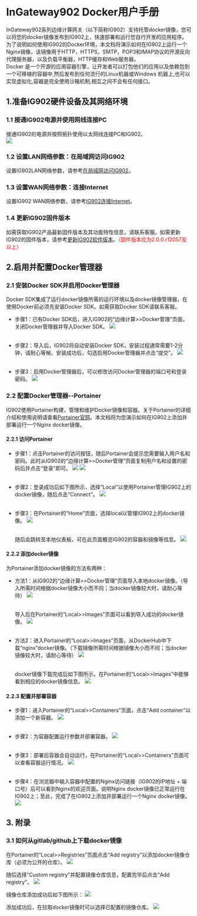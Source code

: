 # InGateway902 Docker用户手册
InGateway902系列边缘计算网关（以下简称IG902）支持托管docker镜像，您可以将您的docker镜像发布到IG902上，快速部署和运行您自行开发的应用程序。为了说明如何使用IG902的Docker环境，本文档将演示如何在IG902上运行一个Nginx镜像，该镜像用于HTTP，HTTPS，SMTP，POP3和IMAP协议的开源反向代理服务器，以及负载平衡器，HTTP缓存和Web服务器。  <br/>
Docker 是一个开源的应用容器引擎，让开发者可以打包他们的应用以及依赖包到一个可移植的容器中,然后发布到任何流行的Linux机器或Windows 机器上,也可以实现虚拟化,容器是完全使用沙箱机制,相互之间不会有任何接口。

## 1.准备IG902硬件设备及其网络环境
### 1.1 接通IG902电源并使用网线连接PC
接通IG902的电源并按照拓扑使用以太网线连接PC和IG902。  <br/>
![](images/2020-01-21-10-07-32.png)

### 1.2 设置LAN网络参数：在局域网访问IG902
设置IG902LAN网络参数，请参考[在局域网访问IG902](https://ingateway-firmware-cn.readthedocs.io/zh_CN/latest/IG902%E5%BF%AB%E9%80%9F%E4%BD%BF%E7%94%A8%E6%89%8B%E5%86%8C.html#lan-ig902)。

### 1.3 设置WAN网络参数：连接Internet
设置IG902 WAN网络参数，请参考[IG902连接Internet](https://ingateway-firmware-cn.readthedocs.io/zh_CN/latest/IG902%E5%BF%AB%E9%80%9F%E4%BD%BF%E7%94%A8%E6%89%8B%E5%86%8C.html#wan-internet)。

### 1.4 更新IG902固件版本
如需获取IG902产品最新固件版本及其功能特性信息，请联系客服。如需更新IG902的固件版本，请参考[更新IG902软件版本](https://ingateway-firmware-cn.readthedocs.io/zh_CN/latest/IG902%E5%BF%AB%E9%80%9F%E4%BD%BF%E7%94%A8%E6%89%8B%E5%86%8C.html#id1)。<font color=#FF0000>（固件版本应为2.0.0.r12057及以上）</font>

## 2.启用并配置Docker管理器
### 2.1 安装Docker SDK并启用Docker管理器
Docker SDK集成了运行docker镜像所需的运行环境以及docker镜像管理器，在使用Docker前必须先安装Docker SDK。如需获取Docker SDK请联系客服。  </br>
- 步骤1：已有Docker SDK后，进入IG902的“边缘计算>>Docker管理”页面，关闭Docker管理器并导入Docker SDK。
![](images/2020-02-11-15-44-40.png)  </br>
   &nbsp;

- 步骤2：导入后，IG902将自动安装Docker SDK，安装过程通常需要1-2分钟，请耐心等候。安装成功后，勾选启用Docker管理器并点击“提交”。
![](images/2020-02-11-09-12-14.png)  </br>
   &nbsp;
   
- 步骤3：启用Docker管理器后，可以修改访问Docker管理器的端口号和登录密码。
![](images/2020-02-11-14-09-18.png)

### 2.2 配置Docker管理器--Portainer
IG902使用Portainer构建，管理和维护Docker镜像和容器。关于Portainer的详细介绍和使用说明请查看[Portainer官网](https://www.portainer.io/overview/)。本文档将为您演示如何在IG902上添加并部署运行一个Nginx docker镜像。

#### 2.2.1 访问Portainer
- 步骤1：点击Portainer的访问按钮，随后Portainer会提示您需要输入用户名和密码。此时从IG902的“边缘计算>>Docker管理”页面复制用户名和设置的密码后并点击“登录”即可。
![](images/2020-02-11-14-10-38.png)
![](images/2020-01-14-16-02-20.png)  </br>
   &nbsp;
   
- 步骤2：登录成功后如下图所示，选择“Local”以使用Portainer管理IG902上的docker镜像，随后点击“Connect”。
![](images/2020-01-14-16-20-37.png)  </br>
   &nbsp;
   
- 步骤3：在Portainer的“Home”页面，选择local以管理IG902上的docker镜像。
![](images/2020-01-14-16-21-43.png)  </br>
   &nbsp;
   
  随后会跳转至本地仪表板，可在此页面概览IG902的容器和镜像等信息。
![](images/2020-01-14-16-22-43.png)

#### 2.2.2 添加docker镜像
为Portainer添加docker镜像的方法有两种：
- 方法1：从IG902的“边缘计算>>Docker管理”页面导入本地docker镜像。（导入所需时间根据docker镜像大小而不同；当docker镜像较大时，请耐心等待）
![](images/2020-02-11-14-11-20.png)  </br>
   &nbsp;
   
  导入后在Portainer的“Local>>Images”页面可以看到导入成功的docker镜像。
![](images/2020-01-14-17-24-07.png)  </br>
   &nbsp;
   
- 方法2：进入Portainer的“Local>>Images”页面，从DockerHub中下载“nginx”docker镜像。（下载镜像所需时间根据镜像大小而不同；当docker镜像较大时，请耐心等待）
![](images/2020-01-13-17-56-38.png)  </br>
   &nbsp;
   
  docker镜像下载完成后如下图所示，在Portainer的“Local>>Images”中能够看到相应的docker镜像信息。
![](images/2020-01-13-18-02-33.png)

#### 2.2.3 配置并部署容器
- 步骤1：进入Portainer的“Local>>Containers”页面，点击“Add container”以添加一个新容器。
![](images/2020-01-13-18-08-05.png)  </br>
   &nbsp;
   
- 步骤2：为容器配置运行参数并部署容器。
![](images/2020-01-13-18-12-53.png)  </br>
   &nbsp;
   
- 步骤3：部署后容器会自动运行，在Portainer的“Local>>Containers”页面可以查看容器运行情况。
![](images/2020-01-13-18-16-28.png)  </br>
   &nbsp;
   
- 步骤4：在浏览器中输入容器中配置的Nginx访问链接（IG902的IP地址 + 端口号）后可以看到Nginx的欢迎页面。说明Nginx docker镜像已正常运行在IG902上；至此，完成了在IG902上添加并部署运行一个Nginx docker镜像。
![](images/2020-01-14-17-42-52.png)

## 3. 附录
### 3.1 如何从gitlab/github上下载docker镜像
在Portainer的“Local>>Registries”页面点击“Add registry”以添加docker镜像仓库（必须为公开的仓库）。
![](images/2020-01-19-10-39-19.png)  </br>

随后选择“Custom registry”并配置镜像仓库信息，配置完毕后点击“Add registry”。
![](images/2020-01-19-10-41-31.png)  </br>

镜像仓库添加成功后如下图所示：
![](images/2020-01-19-10-44-22.png)  </br>

添加成功后，在拉取docker镜像时可以选择已配置的镜像仓库。
![](images/2020-01-19-10-45-04.png)
